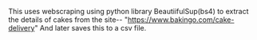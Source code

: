 This uses webscraping using python library BeautiifulSup(bs4) to extract the details of cakes from the site--
"https://www.bakingo.com/cake-delivery"
And later saves this to a csv file.

